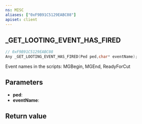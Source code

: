 ```yaml
---
ns: MISC
aliases: ["0xF9B91C5129EABC08"]
apiset: client
---
```

## _GET_LOOTING_EVENT_HAS_FIRED

```c
// 0xF9B91C5129EABC08
Any _GET_LOOTING_EVENT_HAS_FIRED(Ped ped,char* eventName);
```

Event names in the scripts: MGBegin, MGEnd, ReadyForCut

## Parameters
* **ped**:
* **eventName**:

## Return value